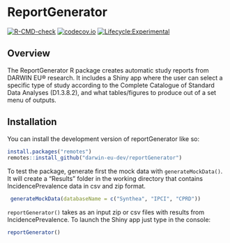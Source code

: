 
<!-- README.md is generated from README.Rmd. Please edit that file -->

# ReportGenerator

<!-- badges: start -->

[![R-CMD-check](https://github.com/darwin-eu-dev/ReportGenerator/actions/workflows/R-CMD-check.yaml/badge.svg)](https://github.com/darwin-eu-dev/ReportGenerator/actions/workflows/R-CMD-check.yaml)
[![codecov.io](https://codecov.io/github/darwin-eu-dev/ReportGenerator/coverage.svg?branch=main)](https://codecov.io/github/darwin-eu-dev/ReportGenerator/coverage.svg?branch=main)
[![Lifecycle:Experimental](https://img.shields.io/badge/Lifecycle-Experimental-339999)](https://lifecycle.r-lib.org/articles/stages.html)
<!-- badges: end -->

## Overview

The ReportGenerator R package creates automatic study reports from
DARWIN EU® research. It includes a Shiny app where the user can select a
specific type of study according to the Complete Catalogue of Standard
Data Analyses (D1.3.8.2), and what tables/figures to produce out of a
set menu of outputs.

## Installation

You can install the development version of reportGenerator like so:

``` r
install.packages("remotes")
remotes::install_github("darwin-eu-dev/reportGenerator")
```

To test the package, generate first the mock data with
`generateMockData()`. It will create a “Results” folder in the working
directory that contains IncidencePrevalence data in csv and zip format.

``` r
 generateMockData(databaseName = c("Synthea", "IPCI", "CPRD"))
```

`reportGenerator()` takes as an input zip or csv files with results from
IncidencePrevalence. To launch the Shiny app just type in the console:

``` r
reportGenerator()
```
